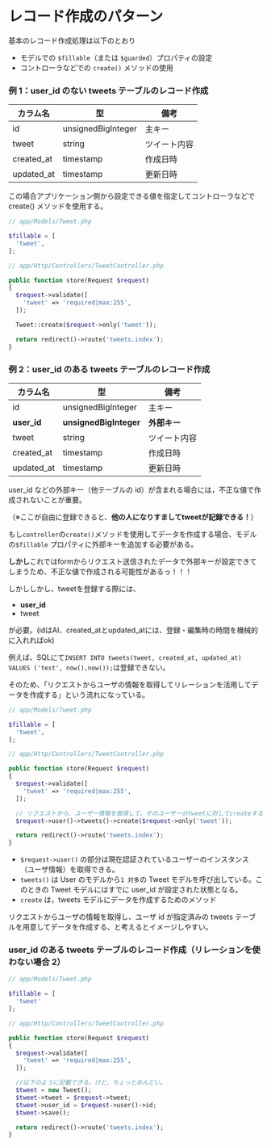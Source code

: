 # レコード作成のパターン

基本のレコード作成処理は以下のとおり

* モデルでの `$fillable`（または `$guarded`）プロパティの設定
* コントローラなどでの `create()` メソッドの使用

### 例 1：user\_id のない tweets テーブルのレコード作成

| カラム名        | 型                  | 備考     |
| ----------- | ------------------ | ------ |
| id          | unsignedBigInteger | 主キー    |
| tweet       | string             | ツイート内容 |
| created\_at | timestamp          | 作成日時   |
| updated\_at | timestamp          | 更新日時   |

この場合アプリケーション側から設定できる値を指定してコントローラなどで create() メソッドを使用する。

```php
// app/Models/Tweet.php

$fillable = [
  'tweet',
];
```

```php
// app/Http/Controllers/TweetController.php

public function store(Request $request)
{
  $request->validate([
    'tweet' => 'required|max:255',
  ]);

  Tweet::create($request->only('tweet'));

  return redirect()->route('tweets.index');
}

```

### 例 2：user\_id のある tweets テーブルのレコード作成

| カラム名         | 型                      | 備考       |
| ------------ | ---------------------- | -------- |
| id           | unsignedBigInteger     | 主キー      |
| **user\_id** | **unsignedBigInteger** | **外部キー** |
| tweet        | string                 | ツイート内容   |
| created\_at  | timestamp              | 作成日時     |
| updated\_at  | timestamp              | 更新日時     |

user\_id などの外部キー（他テーブルの id）が含まれる場合には，不正な値で作成されないことが重要。

（※ここが自由に登録できると、**他の人になりすましてtweetが記録できる！**）

もし`controller`の`create()`メソッドを使用してデータを作成する場合、モデルの`$fillable` プロパティに外部キーを追加する必要がある。

**しかし**これではformからリクエスト送信されたデータで外部キーが設定できてしまうため、不正な値で作成される可能性があるっ！！！

しかししかし、tweetを登録する際には、

* **user\_id**
* tweet

が必要。(idはAI、created\_atとupdated\_atには、登録・編集時の時間を機械的に入れればok)

例えば、SQLにて`INSERT INTO tweets(tweet, created_at, updated_at) VALUES ('test', now(),now());`は登録できない。

そのため、「リクエストからユーザの情報を取得してリレーションを活用してデータを作成する」という流れになっている。

```php
// app/Models/Tweet.php

$fillable = [
  'tweet',
];
```

```php
// app/Http/Controllers/TweetController.php

public function store(Request $request)
{
  $request->validate([
    'tweet' => 'required|max:255',
  ]);

  // リクエストから、ユーザー情報を取得して、そのユーザーのtweetに対してcreateする、という流れ。
  $request->user()->tweets()->create($request->only('tweet'));

  return redirect()->route('tweets.index');
}

```

* `$request->user()` の部分は現在認証されているユーザーのインスタンス（ユーザ情報）を取得できる。
* `tweets()` は User のモデルから`1 対多`の Tweet モデルを呼び出している。このときの Tweet モデルにはすでに user\_id が設定された状態となる。
* `create` は，tweets モデルにデータを作成するためのメソッド

リクエストからユーザの情報を取得し、ユーザ id が指定済みの tweets テーブルを用意してデータを作成する、と考えるとイメージしやすい。

### user\_id のある tweets テーブルのレコード作成（リレーションを使わない場合 2）

```php
// app/Models/Tweet.php

$fillable = [
  'tweet'
];
```

```php
// app/Http/Controllers/TweetController.php

public function store(Request $request)
{
  $request->validate([
    'tweet' => 'required|max:255',
  ]);

  //以下のように記載できる。けど、ちょっとめんどい。
  $tweet = new Tweet();
  $tweet->tweet = $request->tweet;
  $tweet->user_id = $request->user()->id;
  $tweet->save();

  return redirect()->route('tweets.index');
}

```
